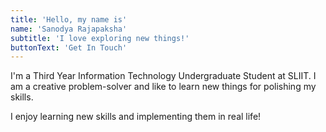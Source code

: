 ```yaml
---
title: 'Hello, my name is'
name: 'Sanodya Rajapaksha'
subtitle: 'I love exploring new things!'
buttonText: 'Get In Touch'
---
```


I'm a Third Year Information Technology Undergraduate Student at SLIIT. I am a creative problem-solver and like to learn new things for polishing my skills.

I enjoy learning new skills and implementing them in real life!
